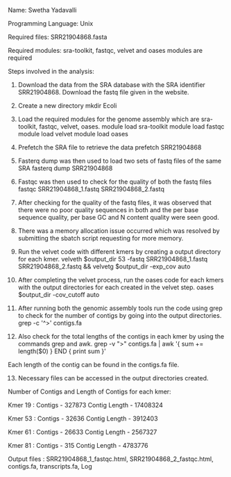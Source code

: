 Name: Swetha Yadavalli

Programming Language: Unix

Required files: SRR21904868.fasta

Required modules: 
sra-toolkit, fastqc, velvet and oases modules are required


Steps involved in the analysis:

1. Download the data from the SRA database with the SRA identifier SRR21904868. Download the fastq file given in the website. 

2. Create a new directory 
mkdir Ecoli

3. Load the required modules for the genome assembly which are sra-toolkit, fastqc, velvet, oases.
module load sra-toolkit
module load fastqc
module load velvet
module load oases

4. Prefetch the SRA file to retrieve the data
prefetch SRR21904868

5. Fasterq dump was then used to load two sets of fastq files of the same SRA 
fasterq dump SRR21904868

6. Fastqc was then used to check for the quality of both the fastq files
fastqc SRR21904868_1.fastq SRR21904868_2.fastq

7. After checking for the quality of the fastq files, it was observed that there were no poor quality sequences in both and the per base sequence quality, per base GC and N content quality were seen good. 

8. There was a memory allocation issue occurred which was resolved by submitting the sbatch script requesting for more memory. 

9. Run the velvet code with different kmers by creating a output directory for each kmer.
velveth $output_dir 53 -fastq SRR21904868_1.fastq SRR21904868_2.fastq && velvetg $output_dir -exp_cov auto 

10. After completing the velvet process, run the oases code for each kmers with the output directories for each created in the velvet step.
oases $output_dir -cov_cutoff auto

11. After running both the genomic assembly tools run the code using grep to check for the number of contigs by going into the output directories. 
grep -c '^>' contigs.fa

12. Also check for the total lengths of the contigs in each kmer by using the commands grep and awk. 
grep -v ">" contigs.fa | awk '{ sum += length($0) } END { print sum }'

Each length of the contig can be found in the contigs.fa file. 


13. Necessary files can be accessed in the output directories created. 


Number of Contigs and Length of Contigs for each kmer: 

Kmer 19 : Contigs - 327873   Contig Length - 17408324

Kmer 53 : Contigs - 32636    Contig Length - 3912403

Kmer 61 : Contigs - 26633    Contig Length - 2567327

Kmer 81 : Contigs - 315      Contig Length - 4783776


Output files : SRR21904868_1_fastqc.html, SRR21904868_2_fastqc.html, contigs.fa, transcripts.fa, Log
